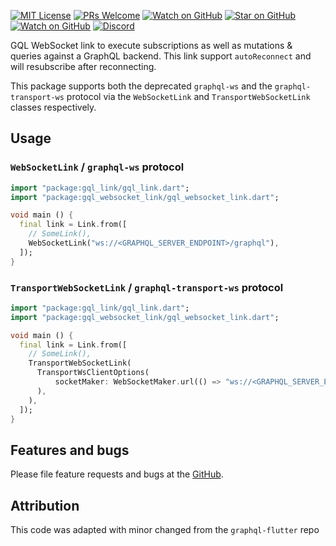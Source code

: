 [![MIT License][license-badge]][license-link]
[![PRs Welcome][prs-badge]][prs-link]
[![Watch on GitHub][github-watch-badge]][github-watch-link]
[![Star on GitHub][github-star-badge]][github-star-link]
[![Watch on GitHub][github-forks-badge]][github-forks-link]
[![Discord][discord-badge]][discord-link]

[license-badge]: https://img.shields.io/github/license/gql-dart/gql.svg?style=for-the-badge
[license-link]: https://github.com/gql-dart/gql/blob/master/LICENSE
[prs-badge]: https://img.shields.io/badge/PRs-welcome-brightgreen.svg?style=for-the-badge
[prs-link]: https://github.com/gql-dart/gql/issues

[github-watch-badge]: https://img.shields.io/github/watchers/gql-dart/gql.svg?style=for-the-badge&logo=github&logoColor=ffffff
[github-watch-link]: https://github.com/gql-dart/gql/watchers
[github-star-badge]: https://img.shields.io/github/stars/gql-dart/gql.svg?style=for-the-badge&logo=github&logoColor=ffffff
[github-star-link]: https://github.com/gql-dart/gql/stargazers
[github-forks-badge]: https://img.shields.io/github/forks/gql-dart/gql.svg?style=for-the-badge&logo=github&logoColor=ffffff
[github-forks-link]: https://github.com/gql-dart/gql/network/members

[discord-badge]: https://img.shields.io/discord/559455668810153989.svg?style=for-the-badge&logo=discord&logoColor=ffffff
[discord-link]: https://discord.gg/YBFCTXNbwY

GQL WebSocket link to execute subscriptions as well as mutations & queries against a GraphQL backend. 
This link support `autoReconnect` and will resubscribe after reconnecting.

This package supports both the deprecated `graphql-ws` and the `graphql-transport-ws` protocol
via the `WebSocketLink` and `TransportWebSocketLink` classes respectively.


## Usage

### `WebSocketLink` / `graphql-ws` protocol

```dart
import "package:gql_link/gql_link.dart";
import "package:gql_websocket_link/gql_websocket_link.dart";

void main () {
  final link = Link.from([
    // SomeLink(),
    WebSocketLink("ws://<GRAPHQL_SERVER_ENDPOINT>/graphql"),
  ]);
}

```

### `TransportWebSocketLink` / `graphql-transport-ws` protocol

```dart
import "package:gql_link/gql_link.dart";
import "package:gql_websocket_link/gql_websocket_link.dart";

void main () {
  final link = Link.from([
    // SomeLink(),
    TransportWebSocketLink(
      TransportWsClientOptions(
          socketMaker: WebSocketMaker.url(() => "ws://<GRAPHQL_SERVER_ENDPOINT>/graphql")
      ),
    ),
  ]);
}

```

## Features and bugs

Please file feature requests and bugs at the [GitHub][tracker].

[tracker]: https://github.com/gql-dart/gql/issues

## Attribution

This code was adapted with minor changed from the `graphql-flutter` repo
